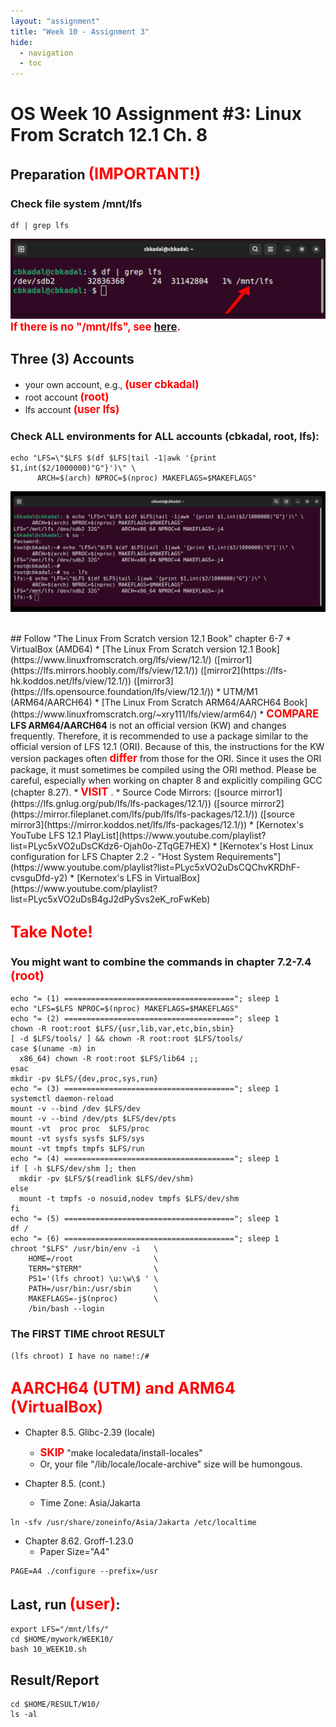 ```yaml
---
layout: "assignment"
title: "Week 10 - Assignment 3" 
hide:
  - navigation
  - toc
---
```


# OS Week 10 Assignment #3: Linux From Scratch 12.1 Ch. 8
## Preparation <span style="color:red; font-weight:bold; font-size:larger;">(IMPORTANT!)</span>
### Check file system /mnt/lfs

```
df | grep lfs

```

![Screenshot](../assets/images/W10/3/demOS-B-000.jpg)
<br>
<span style="color:red; font-weight:bold; font-size:larger;">
If there is no "/mnt/lfs", see [here](../W03-03).
</span>

## Three (3) Accounts
* your own account, e.g., <span style="color:red; font-weight:bold; font-size:larger;">(user cbkadal)</span>
* root account <span style="color:red; font-weight:bold; font-size:larger;">(root)</span>
* lfs account <span style="color:red; font-weight:bold; font-size:larger;">(user lfs)</span>

### Check ALL environments for ALL accounts (cbkadal, root, lfs):

```
echo "LFS=\"$LFS $(df $LFS|tail -1|awk '{print $1,int($2/1000000)"G"}')\" \
      ARCH=$(arch) NPROC=$(nproc) MAKEFLAGS=$MAKEFLAGS"

```

![Screenshot](../assets/images/W10/3/demOS-B-001.jpg)
<br>

<br>
## Follow "The Linux From Scratch version 12.1 Book" chapter 6-7
* VirtualBox (AMD64)
    * [The Linux From Scratch version 12.1 Book](https://www.linuxfromscratch.org/lfs/view/12.1/)
  ([mirror1](https://lfs.mirrors.hoobly.com/lfs/view/12.1/))
  ([mirror2](https://lfs-hk.koddos.net/lfs/view/12.1/))
  ([mirror3](https://lfs.opensource.foundation/lfs/view/12.1/))
* UTM/M1 (ARM64/AARCH64)
    * [The Linux From Scratch ARM64/AARCH64 Book](https://www.linuxfromscratch.org/~xry111/lfs/view/arm64/)
    * <span style="color:red; font-weight:bold; font-size:larger;">COMPARE</span><br>
    <b>LFS ARM64/AARCH64</b> is not an official version (KW) and changes frequently.
    Therefore, it is recommended to use a package similar to the official version of LFS 12.1 (ORI).
    Because of this, the instructions for the KW version packages often
    <span style="color:red; font-weight:bold; font-size:larger;">differ</span>
    from those for the ORI.  Since it uses the ORI package, it must sometimes be compiled using the ORI method.
    Please be careful, especially when working on chapter 8 and explicitly compiling GCC (chapter 8.27).
        * <span style="color:red; font-weight:bold; font-size:larger;">VISIT</span>
      <https://yforku.github.io/os242/LFS/>.
* Source Code Mirrors:
  ([source mirror1](https://lfs.gnlug.org/pub/lfs/lfs-packages/12.1/))
  ([source mirror2](https://mirror.fileplanet.com/lfs/pub/lfs/lfs-packages/12.1/))
  ([source mirror3](https://mirror.koddos.net/lfs/lfs-packages/12.1/))
* [Kernotex's YouTube LFS 12.1 PlayList](https://www.youtube.com/playlist?list=PLyc5xVO2uDsCKdz6-Ojah0o-ZTqGE7HEX)
    * [Kernotex's Host Linux configuration for LFS Chapter 2.2 - "Host System Requirements"](https://www.youtube.com/playlist?list=PLyc5xVO2uDsCQChvKRDhF-cvsguDfd-y2)
    * [Kernotex's LFS in VirtualBox](https://www.youtube.com/playlist?list=PLyc5xVO2uDsB4gJ2dPySvs2eK_roFwKeb)

## <span style="color:red; font-weight:bold; font-size:larger;">Take Note!</span>

### You might want to combine the commands in chapter 7.2-7.4 <span style="color:red; font-weight:bold; font-size:larger;">(root)</span>

```
echo "= (1) ======================================"; sleep 1
echo "LFS=$LFS NPROC=$(nproc) MAKEFLAGS=$MAKEFLAGS"
echo "= (2) ======================================"; sleep 1
chown -R root:root $LFS/{usr,lib,var,etc,bin,sbin}
[ -d $LFS/tools/ ] && chown -R root:root $LFS/tools/
case $(uname -m) in
  x86_64) chown -R root:root $LFS/lib64 ;;
esac
mkdir -pv $LFS/{dev,proc,sys,run}
echo "= (3) ======================================"; sleep 1
systemctl daemon-reload
mount -v --bind /dev $LFS/dev
mount -v --bind /dev/pts $LFS/dev/pts
mount -vt  proc proc  $LFS/proc
mount -vt sysfs sysfs $LFS/sys
mount -vt tmpfs tmpfs $LFS/run
echo "= (4) ======================================"; sleep 1
if [ -h $LFS/dev/shm ]; then
  mkdir -pv $LFS/$(readlink $LFS/dev/shm)
else
  mount -t tmpfs -o nosuid,nodev tmpfs $LFS/dev/shm
fi
echo "= (5) ======================================"; sleep 1
df /
echo "= (6) ======================================"; sleep 1
chroot "$LFS" /usr/bin/env -i   \
    HOME=/root                  \
    TERM="$TERM"                \
    PS1='(lfs chroot) \u:\w\$ ' \
    PATH=/usr/bin:/usr/sbin     \
    MAKEFLAGS=-j$(nproc)        \
    /bin/bash --login

```

### The FIRST TIME chroot RESULT

```
(lfs chroot) I have no name!:/#

```

## <span style="color:red; font-weight:bold; font-size:larger;">AARCH64 (UTM) and ARM64 (VirtualBox)</span>

* Chapter 8.5. Glibc-2.39 (locale)
  * <span style="color:red; font-weight:bold; font-size:larger;">SKIP</span> "make localedata/install-locales"
  * Or, your file "/lib/locale/locale-archive" size will be humongous.

* Chapter 8.5. (cont.)
  * Time Zone: Asia/Jakarta

```
ln -sfv /usr/share/zoneinfo/Asia/Jakarta /etc/localtime

```

* Chapter 8.62. Groff-1.23.0
  * Paper Size="A4"

```
PAGE=A4 ./configure --prefix=/usr

```

## Last, run <span style="color:red; font-weight:bold; font-size:larger;">(user)</span>:

```
export LFS="/mnt/lfs/"
cd $HOME/mywork/WEEK10/
bash 10_WEEK10.sh

```

## Result/Report

```
cd $HOME/RESULT/W10/
ls -al

```
